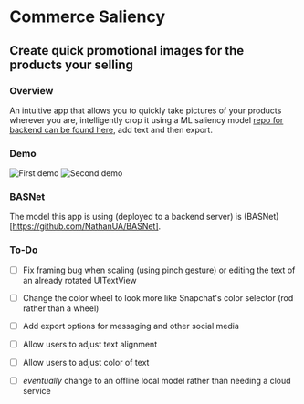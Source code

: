 # Commerce Saliency
## Create quick promotional images for the products your selling

### Overview
An intuitive app that allows you to quickly take pictures of your products wherever you are, intelligently crop it using a ML saliency model [repo for backend can be found here](https://github.com/ibruthecreator/saliency-backend), add text and then export.

### Demo
![First demo](./demos/demo1.gif "First Demo")
![Second demo](./demos/demo2.gif "Second Demo")

### BASNet
The model this app is using (deployed to a backend server) is (BASNet)[https://github.com/NathanUA/BASNet]. 

### To-Do
- [ ] Fix framing bug when scaling (using pinch gesture) or editing the text of an already rotated UITextView
- [ ] Change the color wheel to look more like Snapchat's color selector (rod rather than a wheel)
- [ ] Add export options for messaging and other social media
- [ ] Allow users to adjust text alignment
- [ ] Allow users to adjust color of text
- [ ] *eventually* change to an offline local model rather than needing a cloud service 

